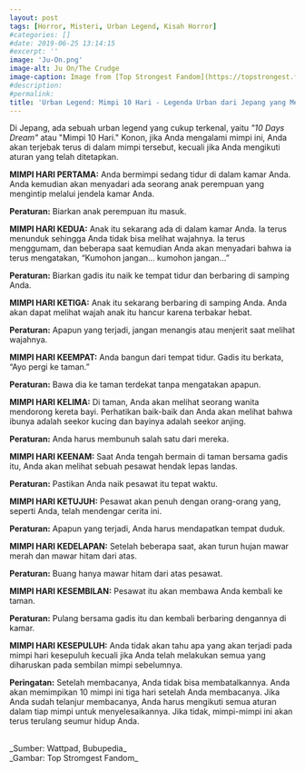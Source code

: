 ```yaml
---
layout: post
tags: [Horror, Misteri, Urban Legend, Kisah Horror]
#categories: []
#date: 2019-06-25 13:14:15
#excerpt: ''
image: 'Ju-On.png'
image-alt: Ju On/The Crudge
image-caption: Image from [Top Strongest Fandom](https://topstrongest.fandom.com/wiki/Kayako_Saeki)
#description:
#permalink:
title: 'Urban Legend: Mimpi 10 Hari - Legenda Urban dari Jepang yang Menyeramkan'
---
```





Di Jepang, ada sebuah urban legend yang cukup terkenal, yaitu _"10 Days Dream"_ atau "Mimpi 10 Hari." Konon, jika Anda mengalami mimpi ini, Anda akan terjebak terus di dalam mimpi tersebut, kecuali jika Anda mengikuti aturan yang telah ditetapkan.

**MIMPI HARI PERTAMA:**
Anda bermimpi sedang tidur di dalam kamar Anda. Anda kemudian akan menyadari ada seorang anak perempuan yang mengintip melalui jendela kamar Anda.

**Peraturan:**
Biarkan anak perempuan itu masuk.

**MIMPI HARI KEDUA:**
Anak itu sekarang ada di dalam kamar Anda. Ia terus menunduk sehingga Anda tidak bisa melihat wajahnya. Ia terus menggumam, dan beberapa saat kemudian Anda akan menyadari bahwa ia terus mengatakan, “Kumohon jangan... kumohon jangan...”

**Peraturan:**
Biarkan gadis itu naik ke tempat tidur dan berbaring di samping Anda.

**MIMPI HARI KETIGA:**
Anak itu sekarang berbaring di samping Anda. Anda akan dapat melihat wajah anak itu hancur karena terbakar hebat.

**Peraturan:**
Apapun yang terjadi, jangan menangis atau menjerit saat melihat wajahnya.

**MIMPI HARI KEEMPAT:**
Anda bangun dari tempat tidur. Gadis itu berkata, “Ayo pergi ke taman.”

**Peraturan:**
Bawa dia ke taman terdekat tanpa mengatakan apapun.

**MIMPI HARI KELIMA:**
Di taman, Anda akan melihat seorang wanita mendorong kereta bayi. Perhatikan baik-baik dan Anda akan melihat bahwa ibunya adalah seekor kucing dan bayinya adalah seekor anjing.

**Peraturan:**
Anda harus membunuh salah satu dari mereka.

**MIMPI HARI KEENAM:**
Saat Anda tengah bermain di taman bersama gadis itu, Anda akan melihat sebuah pesawat hendak lepas landas.

**Peraturan:**
Pastikan Anda naik pesawat itu tepat waktu.

**MIMPI HARI KETUJUH:**
Pesawat akan penuh dengan orang-orang yang, seperti Anda, telah mendengar cerita ini.

**Peraturan:**
Apapun yang terjadi, Anda harus mendapatkan tempat duduk.

**MIMPI HARI KEDELAPAN:**
Setelah beberapa saat, akan turun hujan mawar merah dan mawar hitam dari atas.

**Peraturan:**
Buang hanya mawar hitam dari atas pesawat.

**MIMPI HARI KESEMBILAN:**
Pesawat itu akan membawa Anda kembali ke taman.

**Peraturan:**
Pulang bersama gadis itu dan kembali berbaring dengannya di kamar.

**MIMPI HARI KESEPULUH:**
Anda tidak akan tahu apa yang akan terjadi pada mimpi hari kesepuluh kecuali jika Anda telah melakukan semua yang diharuskan pada sembilan mimpi sebelumnya.

**Peringatan:**
Setelah membacanya, Anda tidak bisa membatalkannya. Anda akan memimpikan 10 mimpi ini tiga hari setelah Anda membacanya. Jika Anda sudah telanjur membacanya, Anda harus mengikuti semua aturan dalam tiap mimpi untuk menyelesaikannya. Jika tidak, mimpi-mimpi ini akan terus terulang seumur hidup Anda.


<br>
_Sumber: Wattpad, Bubupedia_<br>
_Gambar: Top Stromgest Fandom_